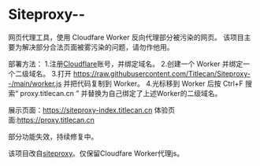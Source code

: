 # Siteproxy--
网页代理工具，使用 Cloudfare Worker 反向代理部分被污染的网页。
该项目主要为解决部分合法页面被雾污染的问题，请勿作他用。

部署方法：
1.注册[Cloudflare](https://dash.cloudflare.com)账号，并绑定域名。
2.创建一个 Worker 并绑定一个二级域名。
3.打开 https://raw.githubusercontent.com/Titlecan/Siteproxy--/main/worker.js 并把代码复制到 Worker。
4.光标移到 Worker 后按 Ctrl+F 搜索“ proxy.titlecan.cn ” 并替换为自己绑定了上述Worker的二级域名。

展示页面：https://siteproxy-index.titlecan.cn
体验页面:https://proxy.titlecan.cn

部分功能失效，持续修复中。



该项目改自[siteproxy](https://github.com/netptop/siteproxy)。仅保留Cloudfare Worker代理js。
